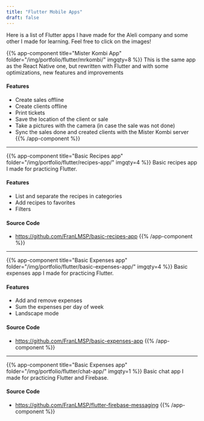 ```yaml
---
title: "Flutter Mobile Apps"
draft: false
---
```


Here is a list of Flutter apps I have made for the Aleli company and some other I made for learning.
Feel free to click on the images!

{{% app-component title="Mister Kombi App" folder="/img/portfolio/flutter/mrkombi/" imgqty=8 %}}
This is the same app as the React Native one, but rewritten with Flutter and with some optimizations,
new features and improvements

#### Features
* Create sales offline
* Create clients offline
* Print tickets
* Save the location of the client or sale
* Take a pictures with the camera (in case the sale was not done)
* Sync the sales done and created clients with the Mister Kombi server
{{% /app-component %}}

---

{{% app-component title="Basic Recipes app" folder="/img/portfolio/flutter/recipes-app/" imgqty=4 %}}
Basic recipes app I made for practicing Flutter.

#### Features
* List and separate the recipes in categories
* Add recipes to favorites
* Filters
#### Source Code
*  https://github.com/FranLMSP/basic-recipes-app 
{{% /app-component %}}

---

{{% app-component title="Basic Expenses app" folder="/img/portfolio/flutter/basic-expenses-app/" imgqty=4 %}}
Basic expenses app I made for practicing Flutter.

#### Features
* Add and remove expenses
* Sum the expenses per day of week
* Landscape mode
#### Source Code
*  https://github.com/FranLMSP/basic-expenses-app 
{{% /app-component %}}

---

{{% app-component title="Basic Expenses app" folder="/img/portfolio/flutter/chat-app/" imgqty=1 %}}
Basic chat app I made for practicing Flutter and Firebase.

#### Source Code
*  https://github.com/FranLMSP/flutter-firebase-messaging
{{% /app-component %}}
